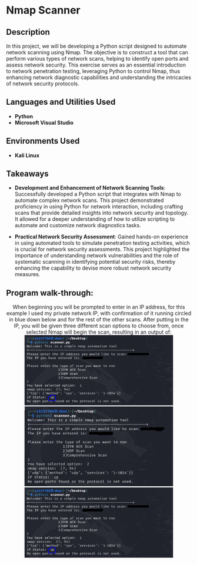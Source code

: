 <h1>Nmap Scanner</h1>


<h2>Description</h2>
In this project, we will be developing a Python script designed to automate network scanning using Nmap. The objective is to construct a tool that can perform various types of network scans, helping to identify open ports and assess network security. This exercise serves as an essential introduction to network penetration testing, leveraging Python to control Nmap, thus enhancing network diagnostic capabilities and understanding the intricacies of network security protocols. <br />


<h2>Languages and Utilities Used</h2>

- <b>Python</b>
- <b>Microsoft Visual Studio</b> 

<h2>Environments Used </h2>

- <b>Kali Linux</b> 

<h2>Takeaways</h2>

- <b>Development and Enhancement of Network Scanning Tools</b>: Successfully developed a Python script that integrates with Nmap to automate complex network scans. This project demonstrated proficiency in using Python for network interaction, including crafting scans that provide detailed insights into network security and topology. It allowed for a deeper understanding of how to utilize scripting to automate and customize network diagnostics tasks.

- <b>Practical Network Security Assessment</b>: Gained hands-on experience in using automated tools to simulate penetration testing activities, which is crucial for network security assessments. This project highlighted the importance of understanding network vulnerabilities and the role of systematic scanning in identifying potential security risks, thereby enhancing the capability to devise more robust network security measures.


<h2>Program walk-through:</h2>

<p align="center">
When beginning you will be prompted to enter in an IP address, for this example I used my private network IP, with confirmation of it running circled in blue down below and for the rest of the other scans. After putting in the IP, you will be given three different scan options to choose from, once selected Nmap will begin the scan, resulting in an output of: <br/>
<img src="syn ack scan.PNG" height="80%" width="80%" alt="Disk Sanitization Steps"/>
<img src="udp scan.PNG" height="80%" width="80%" alt="Disk Sanitization Steps"/>
<img src="syn ack scan.PNG" height="80%" width="80%" alt="Disk Sanitization Steps"/>
<br />









</p>


<!--
 ```diff
- text in red
+ text in green
! text in orange
# text in gray
@@ text in purple (and bold)@@
```
--!>

